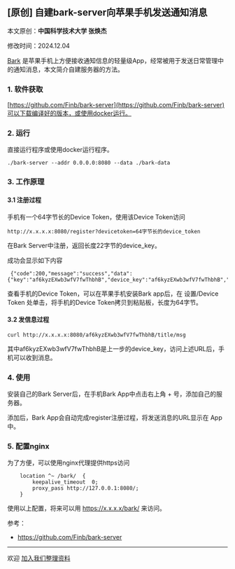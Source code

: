 ## [原创] 自建bark-server向苹果手机发送通知消息

本文原创：**中国科学技术大学 张焕杰**

修改时间：2024.12.04

[Bark](https://apps.apple.com/cn/app/bark-给你的手机发推送/id1403753865) 是苹果手机上方便接收通知信息的轻量级App，经常被用于发送日常管理中的通知消息，本文简介自建服务器的方法。

### 1. 软件获取

[https://github.com/Finb/bark-server](https://github.com/Finb/bark-server)可以下载编译好的版本，或使用docker运行。

### 2. 运行

直接运行程序或使用docker运行程序。
```
./bark-server --addr 0.0.0.0:8080 --data ./bark-data
```

### 3. 工作原理

#### 3.1 注册过程

手机有一个64字节长的Device Token，使用该Device Token访问

```
http://x.x.x.x:8080/register?devicetoken=64字节长的device_token
```
在Bark Server中注册，返回长度22字节的device_key。

成功会显示如下内容
```
 {"code":200,"message":"success","data":{"key":"af6kyzEXwb3wfV7fwThbhB","device_key":"af6kyzEXwb3wfV7fwThbhB","device_token":"********"},"timestamp":1733282760}
```

查看手机的Device Token，可以在苹果手机安装Bark app后，在 设置/Device Token 处单击，将手机的Device Token拷贝到粘贴板，长度为64字节。

#### 3.2 发信息过程

```
curl http://x.x.x.x:8080/af6kyzEXwb3wfV7fwThbhB/title/msg
```
其中af6kyzEXwb3wfV7fwThbhB是上一步的device_key，访问上述URL后，手机可以收到消息。


### 4. 使用

安装自己的Bark Server后，在手机Bark App中点击右上角 + 号，添加自己的服务器。

添加后，Bark App会自动完成register注册过程，将发送消息的URL显示在 App 中。


### 5. 配置nginx

为了方便，可以使用nginx代理提供https访问
```
	location ^~ /bark/  {
		keepalive_timeout  0;
		proxy_pass http://127.0.0.1:8080/;
	}
```
使用以上配置，将来可以用 https://x.x.x.x/bark/ 来访问。


参考：

* https://github.com/Finb/bark-server



***
欢迎 [加入我们整理资料](https://github.com/bg6cq/ITTS)

